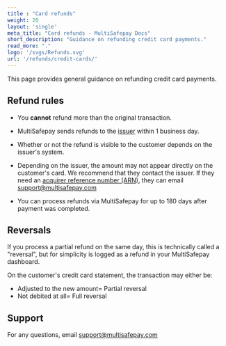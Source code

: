 ```yaml
---
title : "Card refunds"
weight: 20
layout: 'single'
meta_title: "Card refunds - MultiSafepay Docs"
short_description: "Guidance on refunding credit card payments."
read_more: "."
logo: '/svgs/Refunds.svg'
url: '/refunds/credit-cards/'
---
```

This page provides general guidance on refunding credit card payments. 

## Refund rules

- You **cannot** refund more than the original transaction. 

- MultiSafepay sends refunds to the [issuer](/glossaries/multisafepay-glossary/#issuer) within 1 business day.

- Whether or not the refund is visible to the customer depends on the issuer's system.

- Depending on the issuer, the amount may not appear directly on the customer's card. We recommend that they contact the issuer. If they need an [acquirer reference number (ARN)](/credit-cards-user-guide/glossary/#acquirer-reference-number-arn), they can email <support@multisafepay.com> 

- You can process refunds via MultiSafepay for up to 180 days after payment was completed. 

## Reversals

If you process a partial refund on the same day, this is technically called a "reversal", but for simplicity is logged as a refund in your MultiSafepay dashboard. 

On the customer's credit card statement, the transaction may either be:

- Adjusted to the new amount= Partial reversal
- Not debited at all= Full reversal

## Support

For any questions, email <support@multisafepay.com>
